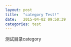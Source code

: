 ```yaml
---
layout: post
title:  "category Test!"
date:   2015-04-02 09:50:39
categories: test
---
```

测试目录category
